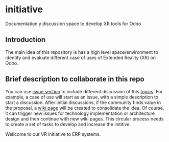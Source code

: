 # initiative
Documentation y discussion space to develop XR tools for Odoo

## Introduction

The main idea of this repository is has a high level space/environment to identify and evaluate different case of uses of Extended Reality (XR) on Odoo.

## Brief description to collaborate in this repo

You can use [issue section](https://github.com/odooxr/initiative/issues) to include different discussion of this [topics](https://github.com/odooxr/initiative/labels).
For example, a case of use will start as an issue, with a simple description to start a discussion. 
After initial discussions, if the community finds value in the proposal, a [wiki page](https://github.com/odooxr/initiative/wiki) will be created to consolidate the idea.
Of course, it can trigger new issues for technology implementation or architecture design and then continue with new wiki pages.
This circular process needs to create a set of tasks to develop and increase the inititive.

Wellcome to our VR initiative to ERP systems.
